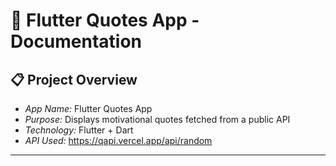 # 📱 Flutter Quotes App - Documentation

## 📋 Project Overview
- *App Name:* Flutter Quotes App  
- *Purpose:* Displays motivational quotes fetched from a public API  
- *Technology:* Flutter + Dart  
- *API Used:* https://qapi.vercel.app/api/random

---
